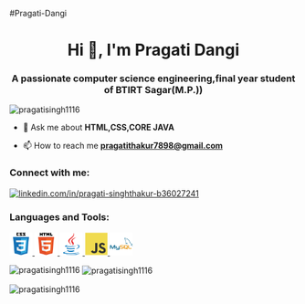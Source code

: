 #Pragati-Dangi
<h1 align="center">Hi 👋, I'm Pragati Dangi</h1>
<h3 align="center">A passionate computer science engineering,final year student of BTIRT Sagar(M.P.))</h3>

<p align="left"> <img src="https://komarev.com/ghpvc/?username=pragatisingh1116&label=Profile%20views&color=0e75b6&style=flat" alt="pragatisingh1116" /> </p>

- 💬 Ask me about **HTML,CSS,CORE JAVA**

- 📫 How to reach me **pragatithakur7898@gmail.com**

<h3 align="left">Connect with me:</h3>
<p align="left">
<a href="https://linkedin.com/in/linkedin.com/in/pragati-singhthakur-b36027241" target="blank"><img align="center" src="https://raw.githubusercontent.com/rahuldkjain/github-profile-readme-generator/master/src/images/icons/Social/linked-in-alt.svg" alt="linkedin.com/in/pragati-singhthakur-b36027241" height="30" width="40" /></a>
</p>

<h3 align="left">Languages and Tools:</h3>
<p align="left"> <a href="https://www.w3schools.com/css/" target="_blank" rel="noreferrer"> <img src="https://raw.githubusercontent.com/devicons/devicon/master/icons/css3/css3-original-wordmark.svg" alt="css3" width="40" height="40"/> </a> <a href="https://www.w3.org/html/" target="_blank" rel="noreferrer"> <img src="https://raw.githubusercontent.com/devicons/devicon/master/icons/html5/html5-original-wordmark.svg" alt="html5" width="40" height="40"/> </a> <a href="https://www.java.com" target="_blank" rel="noreferrer"> <img src="https://raw.githubusercontent.com/devicons/devicon/master/icons/java/java-original.svg" alt="java" width="40" height="40"/> </a> <a href="https://developer.mozilla.org/en-US/docs/Web/JavaScript" target="_blank" rel="noreferrer"> <img src="https://raw.githubusercontent.com/devicons/devicon/master/icons/javascript/javascript-original.svg" alt="javascript" width="40" height="40"/> </a> <a href="https://www.mysql.com/" target="_blank" rel="noreferrer"> <img src="https://raw.githubusercontent.com/devicons/devicon/master/icons/mysql/mysql-original-wordmark.svg" alt="mysql" width="40" height="40"/> </a> </p>

<p><img align="left" src="https://github-readme-stats.vercel.app/api/top-langs?username=pragatisingh1116&show_icons=true&locale=en&layout=compact" alt="pragatisingh1116" /></p>

<p>&nbsp;<img align="center" src="https://github-readme-stats.vercel.app/api?username=pragatisingh1116&show_icons=true&locale=en" alt="pragatisingh1116" /></p>

<p><img align="center" src="https://github-readme-streak-stats.herokuapp.com/?user=pragatisingh1116&" alt="pragatisingh1116" /></p>
